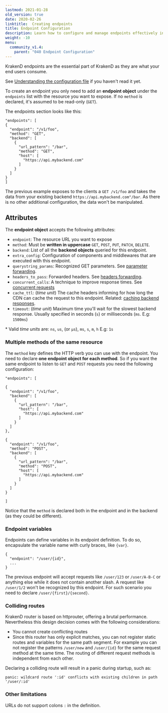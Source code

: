 ```yaml
---
lastmod: 2021-01-28
old_version: true
date: 2020-02-26
linktitle:  Creating endpoints
title: Endpoint Configuration
description: Learn how to configure and manage endpoints effectively in KrakenD API Gateway, enabling seamless integration and orchestration of microservices.
weight: -10
menu:
  community_v1.4:
    parent: "040 Endpoint Configuration"
---
```

KrakenD endpoints are the essential part of KrakenD as they are what your end users consume.

See [Understanding the configuration file](/docs/v1.4/configuration/structure/) if you haven't read it yet.

To create an endpoint you only need to add an **endpoint object** under the `endpoints` list with the resource you want to expose. If no `method` is declared, it's assumed to be read-only (`GET`).

The endpoints section looks like this:

    "endpoints": [
    {
      "endpoint": "/v1/foo",
      "method": "GET",
      "backend": [
        {
          "url_pattern": "/bar",
          "method": "GET",
          "host": [
            "https://api.mybackend.com"
          ]
        }
      ]
    }
    ]

The previous example exposes to the clients a `GET /v1/foo` and takes the data from your existing backend `https://api.mybackend.com"/bar`. As there is no other additional configuration, the data won't be manipulated.

## Attributes
The **endpoint object** accepts the following attributes:

- `endpoint`: The resource URL you want to expose
- `method`: Must be **written in uppercase** `GET`, `POST`, `PUT`, `PATCH`, `DELETE`.
- `backend`: List of all the **backend objects** queried for this endpoint.
- `extra_config`: Configuration of components and middlewares that are executed with this endpoint.
- `querystring_params`: Recognized GET parameters. See [parameter forwarding](/docs/v1.4/endpoints/parameter-forwarding/).
- `headers_to_pass`: Forwarded headers. See [headers forwarding](/docs/v1.4/endpoints/parameter-forwarding/#headers-forwarding).
- `concurrent_calls`: A technique to improve response times. See [concurrent requests](/docs/v1.4/endpoints/concurrent-requests/)
- `cache_ttl`: (*time unit*) The cache headers informing for how long the CDN can cache the request to this endpoint. Related: [caching backend responses](/docs/v1.4/backends/caching/).
- `timeout`: (*time unit*) Maximum time you'll wait for the slowest backend response. Usually specified in seconds (`s`) or milliseconds (`ms`. E.g: `1500ms`)

\* Valid _time units_ are: `ns`, `us`, (or `µs`), `ms`, `s`, `m`, `h` E.g: `1s`


### Multiple methods of the same resource

The `method` key defines the HTTP verb you can use with the endpoint. You need to declare **one endpoint object for each method**. So if you want the same endpoint to listen to `GET` and `POST` requests you need the following configuration:

    "endpoints": [

    {
      "endpoint": "/v1/foo",
      "backend": [
        {
          "url_pattern": "/bar",
          "host": [
            "https://api.mybackend.com"
          ]
        }
      ]
    },

    {
      "endpoint": "/v1/foo",
      "method": "POST",
      "backend": [
        {
          "url_pattern": "/bar",
          "method": "POST",
          "host": [
            "https://api.mybackend.com"
          ]
        }
      ]
    }

    ]

Notice that the `method` is declared both in the endpoint and in the backend (as they could be different).

### Endpoint variables

Endpoints can define variables in its endpoint definition. To do so, encapsulate the variable name with curly braces, like `{var}`.

    {
      "endpoint": "/user/{id}",
      ...
    }

The previous endpoint will accept requests like `/user/123` or `/user/A-B-C` or anything else while it does not contain another slash. A request like `/user/1/2` won't be recognized by this endpoint. For such scenario you need to declare `/user/{first}/{second}`.

### Colliding routes

KrakenD router is based on httprouter, offering a brutal performance. Nevertheless this design decision comes with the following considerations:

- You cannot create conflicting routes
- Since this router has only explicit matches, you can not register static routes and variables for the same path segment. For example you can not register the patterns `/user/new` and `/user/{id}` for the same request method at the same time. The routing of different request methods is independent from each other.

Declaring a colliding route will result in a panic during startup, such as:

    panic: wildcard route ':id' conflicts with existing children in path '/user/:id'

### Other limitations
URLs do not support colons `:` in the definition.
